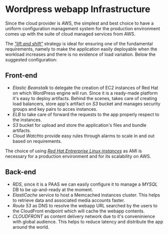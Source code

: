 # Wordpress webapp Infrastructure

Since the cloud provider is AWS, the simplest and best choice to have a uniform configuration management system for the production environment comes up with the suite of cloud managed services from AWS. 

The <em>*["lift and shift"](https://www.ibm.com/topics/lift-and-shift)*</em> strategy is ideal for ensuring one of the fundamental requirements, namely to make the application easily deployable when the workload increases and there is no evidence of load variation. Below the suggested configuration:

## Front-end
<ul>
    <li><em>Elastic Beanstalk</em> to delegate the creation of EC2 instances of Red Hat on which WordPress engine will run. Since it is a ready-made platform it's easy to deploy artifacts. Behind the scenes, takes care of creating load balancers, store app's artifact on <em>S3</em> bucket and manages security groups and key pairs to acces instances.</li>
    <li><em>ELB</em> to take care of forward the requests to the app properly respect to the instances.</li>
    <li><em>S3</em> bucket for upload and store the application's files and bundle artifacts.</li>
    <li><em>Cloud Watch</em>to provide easy rules through alarms to scale in and out based on requirements.
</ul>

The choice of using *[Red Hat Entrerprise Linux instances](https://www.redhat.com/it/technologies/linux-platforms/enterprise-linux/why-choose-red-hat-enterprise-linux-on-aws)* as AMI is necessary for a production environment and for its scalability on AWS.

## Back-end
<ul>
    <li><em>RDS</em>, since it is a PAAS we can easily configure it to manage a <em>MYSQL</em> DB to be up-and-ready at the moment.</li>
    <li><em>ElastiCache</em> service to host a Memcached instances cluster. This helps to retrieve data and associated media accounts faster.</li>
    <li><em>Route 53</em> as DNS to resolve the webapp URL searched by the users to the CloudFront endpoint which will cache the webapp contents.</li>
    <li><em>CLOUDFRONT</em> as content delivery network due to it's conveninience with global audience. This helps to reduce latency and distribute the app around the world.</li>
</ul>
